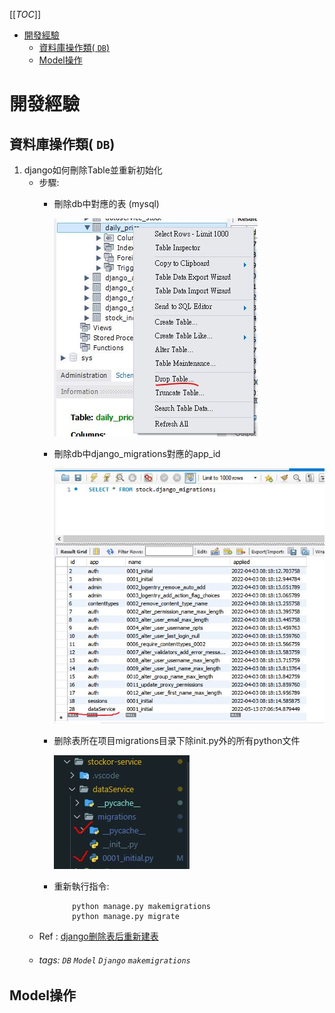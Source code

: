 [[_TOC_]]
- [開發經驗](#開發經驗)
  - [資料庫操作類( `DB`)](#資料庫操作類-db)
  - [Model操作](#model操作)
# 開發經驗
## 資料庫操作類( `DB`)
1. django如何刪除Table並重新初始化
    - 步驟:
        - 刪除db中對應的表 (mysql)

            ![django_problem_1_dropTable](../img/django_db_problem_1_dropTable.JPG)

        - 刪除db中django_migrations對應的app_id
        
            ![django_db_problem_1_dropMigrationsAppId](../img/django_db_problem_1_dropMigrationsAppId.JPG)

        - 删除表所在项目migrations目录下除init.py外的所有python文件

            ![django_db_problem_1_removeFile](../img/django_db_problem_1_removeFile.JPG)
        - 重新執行指令:
            ```
                python manage.py makemigrations
                python manage.py migrate
            ```
    - Ref : [django删除表后重新建表](https://blog.csdn.net/u011996193/article/details/105811769?spm=1001.2101.3001.6650.4&utm_medium=distribute.pc_relevant.none-task-blog-2%7Edefault%7ECTRLIST%7Edefault-4-105811769-blog-102973565.pc_relevant_default&depth_1-utm_source=distribute.pc_relevant.none-task-blog-2%7Edefault%7ECTRLIST%7Edefault-4-105811769-blog-102973565.pc_relevant_default&utm_relevant_index=7)
    - ###### tags: `DB` `Model` `Django` `makemigrations`

## Model操作